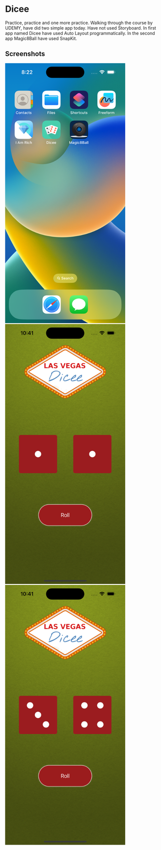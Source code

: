 # Dicee

Practice, practice and one more practice. Walking through the course by UDEMY, have did two simple app today. Have not used Storyboard. In first app named Dicee have used Auto Layout programmatically. In the second app Magic8Ball have used SnapKit.
## Screenshots

<img src="https://github.com/YevheniiVladichuk/Dicee/blob/main/Simulator%20Screen%20Shot%20-%20iPhone%2014%20Pro%20-%202022-12-28%20at%2020.22.51.png?raw=true" height="844" width="390"/>     <img src="https://github.com/YevheniiVladichuk/Dicee/blob/main/Simulator%20Screen%20Shot%20-%20iPhone%2014%20Pro%20-%202022-12-28%20at%2010.41.36.png?raw=true" height="844" width="390" >         <img src="https://github.com/YevheniiVladichuk/Dicee/blob/main/Simulator%20Screen%20Shot%20-%20iPhone%2014%20Pro%20-%202022-12-28%20at%2010.41.53.png?raw=true" height="844" width="390" >
